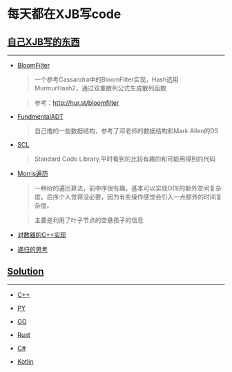 # 每天都在XJB写code


## [自己XJB写的东西](XJBX)
---

+ [BloomFilter](XJBX/Bloomfilter)

    > 一个参考Cassandra中的BloomFilter实现，Hash选用MurmurHash2，通过双重散列公式生成散列函数
    
    > 参考：http://hur.st/bloomfilter

+ [FundmentalADT](XJBX/FundementalADT)
    > 自己撸的一些数据结构，参考了邓老师的数据结构和Mark Allen的DS

+ [SCL](XJBX/SCL)
    > Standard Code Library,平时看到的比较有趣的和可能用得到的代码
+ [Morris遍历](XJBX/SCL/Graph/MorrisTraverse.hpp)
    > 一种树的遍历算法，前中序很有趣，基本可以实现O(1)的额外空间复杂度。后序个人觉得没必要，因为有些操作感觉会引入一点额外的时间复杂度。
    
    > 主要是利用了叶子节点的空悬孩子的信息
+ [对数器的C++实现](XJBX/comparing_figure_device.cpp)

+ [递归的思考](XJBX/recursion.h) 


## [Solution](Solution)
---
+ [C++](Solution/CPP)

+ [PY](Solution/PY)

+ [GO](Solution/sbgo)

+ [Rust](Solution/Rust)

+ [C#](Solution/C%23)

+ [Kotlin](Solution/Kotlin)